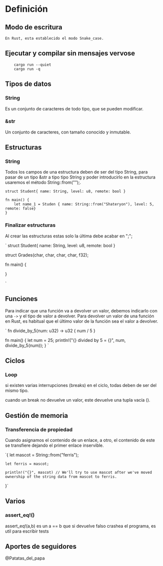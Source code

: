 # Definición

## Modo de escritura

    En Rust, esta establecido el modo Snake_case.

## Ejecutar y compilar sin mensajes vervose

```
    cargo run --quiet
    cargo run -q
```

## Tipos de datos

### String

Es un conjunto de caracteres de todo tipo, que se pueden modificar.

### &str

Un conjunto de caracteres, con tamaño conocido y inmutable.

## Estructuras

### String

Todos los campos de una estructura deben de ser del tipo String,
para pasar de un tipo &str a tipo tipo String y poder introducirlo en la estructura usaremos el método String::from("");.

```
struct Student{ name: String, level: u8, remote: bool }

fn main() {
    let name_1 = Studen { name: String::from("Shateryon"), level: 5, remote: false}
}
```

### Finalizar estructuras

Al crear las estructuras estas solo la última debe acabar en ";";

`
struct Student{ name: String, level: u8, remote: bool }

struct Grades(char, char, char, char, f32);

fn main() {

}

`

## Funciones

Para indicar que una función va a devolver un valor, debemos indicarlo con una `->` y el tipo de valor a devolver.
Para devolver un valor de una función en Rust, es habitual que el último valor de la función sea el valor a devolver.

`
fn divide_by_5(num: u32) -> u32 {
num / 5
}

fn main() {
let num = 25;
println!("{} divided by 5 = {}", num, divide_by_5(num));
}
`

## Ciclos

### Loop

si existen varias interrupciones (breaks) en el ciclo, todas deben de ser del mismo tipo.

cuando un break no devuelve un valor, este devuelve una tupla vacía ().

## Gestión de memoria

### Transferencia de propiedad

Cuando asignamos el contenido de un enlace, a otro, el contenido de este se transfiere dejando
el primer enlace inservible.

`{
    let mascot = String::from("ferris");

    let ferris = mascot;

    println!("{}", mascot) // We'll try to use mascot after we've moved ownership of the string data from mascot to ferris.

}`

## Varios

### assert_eq!()

assert_eq!(a,b) es un a == b que si devuelve falso crashea el programa, es util para escribir tests

## Aportes de seguidores

@Patatas_del_papa
